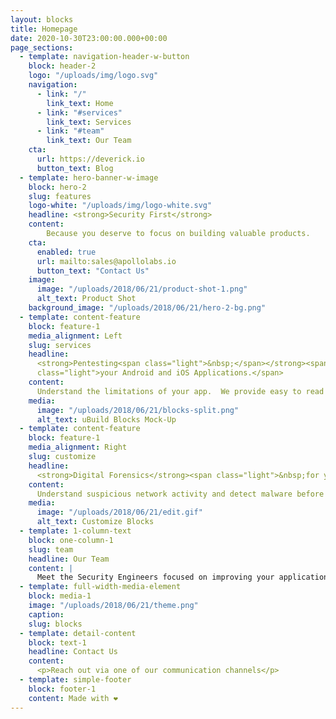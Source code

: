 ```yaml
---
layout: blocks
title: Homepage
date: 2020-10-30T23:00:00.000+00:00
page_sections:
  - template: navigation-header-w-button
    block: header-2
    logo: "/uploads/img/logo.svg"
    navigation:
      - link: "/"
        link_text: Home
      - link: "#services"
        link_text: Services
      - link: "#team"
        link_text: Our Team 
    cta:
      url: https://deverick.io
      button_text: Blog
  - template: hero-banner-w-image
    block: hero-2
    slug: features
    logo-white: "/uploads/img/logo-white.svg"
    headline: <strong>Security First</strong>
    content:
        Because you deserve to focus on building valuable products.
    cta:
      enabled: true
      url: mailto:sales@apollolabs.io
      button_text: "Contact Us"
    image:
      image: "/uploads/2018/06/21/product-shot-1.png"
      alt_text: Product Shot
    background_image: "/uploads/2018/06/21/hero-2-bg.png"
  - template: content-feature
    block: feature-1
    media_alignment: Left
    slug: services
    headline:
      <strong>Pentesting<span class="light">&nbsp;</span></strong><span
      class="light">your Android and iOS Applications.</span>
    content:
      Understand the limitations of your app.  We provide easy to read reports so your team can stay ahead.
    media:
      image: "/uploads/2018/06/21/blocks-split.png"
      alt_text: uBuild Blocks Mock-Up
  - template: content-feature
    block: feature-1
    media_alignment: Right
    slug: customize
    headline:
      <strong>Digital Forensics</strong><span class="light">&nbsp;for your infrastructure</span>
    content:
      Understand suspicious network activity and detect malware before it's too late.
    media:
      image: "/uploads/2018/06/21/edit.gif"
      alt_text: Customize Blocks
  - template: 1-column-text
    block: one-column-1
    slug: team
    headline: Our Team
    content: |
      Meet the Security Engineers focused on improving your applications.  Each one brings a unique story that we want to share with you.    
  - template: full-width-media-element
    block: media-1
    image: "/uploads/2018/06/21/theme.png"
    caption: 
    slug: blocks
  - template: detail-content
    block: text-1
    headline: Contact Us
    content:
      <p>Reach out via one of our communication channels</p>
  - template: simple-footer
    block: footer-1
    content: Made with ❤︎
---
```

